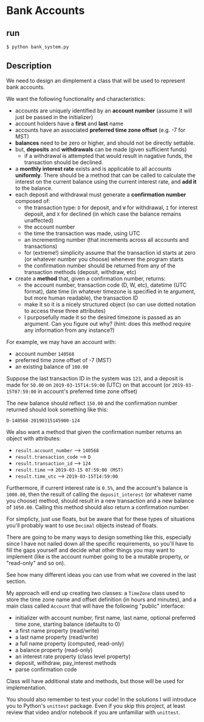 # Bank Accounts
## run
```bash
$ python bank_system.py
```

## Description
We need to design an dimplement a class that will be used to represent bank accounts.

We want the following functionality and characteristics:
- accounts are uniquely identified by an **account number** (assume it will just be passed in the initializer)
- account holders have a **first** and **last** name
- accounts have an associated **preferred time zone offset** (e.g. -7 for MST)
- **balances** need to be zero or higher, and should not be directly settable.
- but, **deposits** and **withdrawals** can be made (given sufficient funds)
    - if a withdrawal is attempted that would result in nagative funds, the transaction should be declined.
- a **monthly interest rate** exists and is applicable to all accounts **uniformly**. There should be a method that can be called to calculate the interest on the current balance using the current interest rate, and **add it** to the balance.
- each deposit and withdrawal must generate a **confirmation number** composed of:
    - the transaction type: `D` for deposit, and `W` for withdrawal, `I` for interest deposit, and `X` for declined (in which case the balance remains unaffected)
    - the account number
    - the time the transaction was made, using UTC
    - an incrementing number (that increments across all accounts and transactions)
    - for (extreme!) simplicity assume that the transaction id starts at zero (or whatever number you choose) whenever the program starts
    - the confirmation number should be returned from any of the transaction methods (deposit, withdraw, etc)
- create a **method** that, given a confirmation number, returns:
    - the account number, transaction code (D, W, etc), datetime (UTC format), date time (in whatever timezone is specified in te argument, but more human readable), the transaction ID
    - make it so it is a nicely structured object (so can use dotted notation to access these three attributes)
    - I purposefully made it so the desired timezone is passed as an argument. Can you figure out why? (hint: does this method require any information from any instance?)

For example, we may have an account with:
- account number `140568` 
- preferred time zone offset of -7 (MST) 
- an existing balance of `100.00`

Suppose the last transaction ID in the system was `123`, and a deposit is made for `50.00` on `2019-03-15T14:59:00` (UTC) on that account (or `2019-03-15T07:59:00` in account's preferred time zone offset)

The new balance should reflect `150.00` and the confirmation number returned should look something like this:

```D-140568-20190315145900-124```

We also want a method that given the confirmation number returns an object with attributes:
- `result.account_number` --> `140568`
- `result.transaction_code` --> `D`
- `result.transaction_id` --> `124`
- `result.time` --> `2019-03-15 07:59:00 (MST)`
- `result.time_utc` --> `2019-03-15T14:59:00`

Furthermore, if current interest rate is `0.5%`, and the account's balance is `1000.00`, then the result of calling the `deposit_interest` (or whatever name you choose) method, should result in a new transaction and a new balance of `1050.00`. Calling this method should also return a confirmation number.

For simplicty, just use floats, but be aware that for these types of situations you'll probably want to use `Decimal` objects instead of floats.

There are going to be many ways to design something like this, especially since I have not nailed down all the specific requirements, so you'll have to fill the gaps yourself and decide what other things you may want to implement (like is the account number going to be a mutable property, or "read-only" and so on).

See how many different ideas you can use from what we covered in the last section. 

My approach will end up creating two classes: a `TimeZone` class used to store the time zone name and offset definition (in hours and minutes), and a main class called `Account` that will have the following "public" interface:
- initializer with account number, first name, last name, optional preferred time zone, starting balance (defaults to 0)
- a first name property (read/write)
- a last name property (read/write)
- a full name property (computed, read-only)
- a balance property (read-only)
- an interest rate property (class level property)
- deposit, withdraw, pay_interest methods
- parse confirmation code

Class will have additional state and methods, but those will be used for implementation.

You should also remember to test your code! In the solutions I will introduce you to Python's `unittest` package. Even if you skip this project, at least review that video and/or notebook if you are unfamiliar with `unittest`.